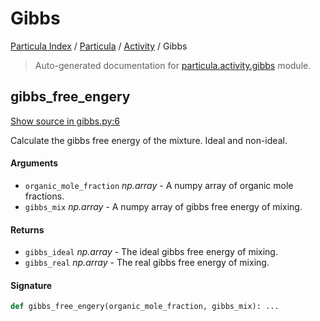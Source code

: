 # Gibbs

[Particula Index](../../README.md#particula-index) / [Particula](../index.md#particula) / [Activity](./index.md#activity) / Gibbs

> Auto-generated documentation for [particula.activity.gibbs](https://github.com/uncscode/particula/blob/main/particula/activity/gibbs.py) module.

## gibbs_free_engery

[Show source in gibbs.py:6](https://github.com/uncscode/particula/blob/main/particula/activity/gibbs.py#L6)

Calculate the gibbs free energy of the mixture. Ideal and non-ideal.

#### Arguments

- `organic_mole_fraction` *np.array* - A numpy array of organic mole fractions.
- `gibbs_mix` *np.array* - A numpy array of gibbs free energy of mixing.

#### Returns

- `gibbs_ideal` *np.array* - The ideal gibbs free energy of mixing.
- `gibbs_real` *np.array* - The real gibbs free energy of mixing.

#### Signature

```python
def gibbs_free_engery(organic_mole_fraction, gibbs_mix): ...
```
